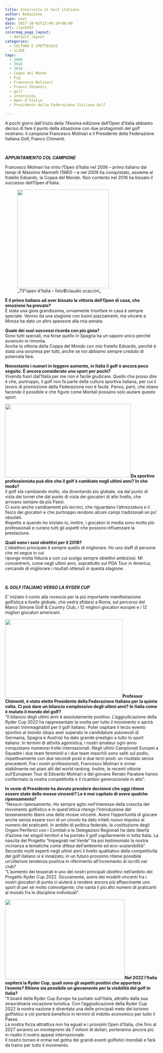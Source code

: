 ```yaml
---
title: Intervista al Golf italiano
author: Redazione
type: post
date: 2017-10-02T13:49:19+00:00
url: /?p=6397
colormag_page_layout:
  - default_layout
categories:
  - CULTURA E SPETTACOLO
  - SLIDE
tags:
  - 2006
  - 2016
  - 2018
  - Coppa del Mondo
  - Fig
  - Francesco Molinari
  - Franco Chimenti
  - golf
  - intervista
  - Open d’Italia
  - Presidente della Federazione Italiana Golf

---
```

A pochi giorni dall&#8217;inizio della 74esima edizione dell&#8217;Open d’Italia abbiamo deciso di fare il punto della situazione con due protagonisti del golf nostrano: il campione Francesco Molinari e il Presidente della Federazione Italiana Golf, Franco Chimenti.

&nbsp;

**_APPUNTAMENTO COL CAMPIONE_**

Francesco Molinari ha vinto l’Open d’Italia nel 2006 &#8211; primo italiano dai tempi di Massimo Mannelli (1980) &#8211; e nel 2009 ha conquistato, assieme al fratello Edoardo, la Coppa del Mondo. Non contento nel 2016 ha bissato il successo dell&#8217;Open d&#8217;Italia.

<figure id="attachment_6400" aria-describedby="caption-attachment-6400" style="width: 301px" class="wp-caption alignleft"><img decoding="async" loading="lazy" class=" wp-image-6400" src="https://progressonline.it/wp-content/uploads/2017/10/TTS-Francesco-Molinari-vincitore-del-73°-Open-dItalia-è-17°-nella-Race-to-Dubai-280x300.jpg" alt="" width="301" height="323" /><figcaption id="caption-attachment-6400" class="wp-caption-text">_73°open d&#8217;Italia &#8211; foto©claudio scaccini_</figcaption></figure>

**È il primo italiano ad aver bissato la vittoria dell’Open di casa, che emozione ha provato?**  
È stata una gioia grandissima, ovviamente trionfare in casa è sempre speciale. Venivo da una stagione con buoni piazzamenti, ma vincere a Monza ha dato un altro spessore alla mia annata.

**Quale dei suoi successi ricorda con più gioia?**  
Sono tutti speciali, ma forse quello in Spagna ha un sapore unico perché avvenuto in rimonta.  
Anche la vittoria della Coppa del Mondo con mio fratello Edoardo, perchè è stata una sorpresa per tutti, anche se noi abbiamo sempre creduto di potercela fare.

**Nonostante i numeri in leggero aumento, in Italia il golf è ancora poco seguito. È ancora considerato uno sport per pochi?**  
Vivendo fuori dall&#8217;Italia per me non è facile giudicare. Quello che posso dire è che, purtroppo, il golf non fa parte della cultura sportiva italiana, per cui il lavoro di promozione della Federazione non è facile. Penso, però, che stiano facendo il possibile e che figure come Montali possano solo aiutare questo sport.

**<img decoding="async" loading="lazy" class=" wp-image-6401 alignright" src="https://progressonline.it/wp-content/uploads/2017/10/CDS-Francesco-Molinari-acclamato-dal-pubblico-prima-del-round-finale-SCACCINI-300x175.jpg" alt="" width="413" height="241" />Da sportivo professionista può dire che il golf è cambiato negli ultimi anni? In che modo?**  
Il golf sta cambiando molto, sta diventando più globale, sia dal punto di vista dei tornei che dal punto di vista dei giocatori di alto livello, che arrivano sempre da più Paesi.  
Ci sono anche cambiamenti più tecnici, che riguardano l&#8217;attrezzatura e il fisico dei giocatori e che purtroppo rendono alcuni campi tradizionali un po&#8217; obsoleti.  
Rispetto a quando ho iniziato io, inoltre, i giocatori in media sono molto più professionali e curano tutti gli aspetti che possono influenzare la prestazione.

**Quali sono i suoi obiettivi per il 2018?**  
L&#8217;obiettivo principale è sempre quello di migliorare. Ho uno staff di persone che mi segue in cui  
ripongo molta fiducia e con cui scelgo sempre obiettivi ambiziosi. Mi concentrerò, come negli ultimi anni, soprattutto sul PGA Tour in America, cercando di migliorare i risultati ottenuti in questa stagione.

&nbsp;

**_IL GOLF ITALIANO VERSO LA RYDER CUP_**

E&#8217; iniziato il conto alla rovescia per la più importante manifestazione golfistica a livello globale, che vedrà sfidarsi a Roma, sul percorso del Marco Simone Golf & Country Club, i 12 migliori giocatori europei e i 12 migliori giocatori americani.

**<img decoding="async" loading="lazy" class=" wp-image-6398 alignleft" src="https://progressonline.it/wp-content/uploads/2017/10/Franco-Chimenti-2-300x200.jpg" alt="" width="386" height="257" />Professor Chimenti, è stato eletto Presidente della Federazione Italiana per la quinta volta. Ci può dare un bilancio complessivo degli ultimi anni? In Italia come è mutato il mondo del golf?**  
“Il bilancio degli ultimi anni è assolutamente positivo. L’aggiudicazione della Ryder Cup 2022 ha rappresentato la svolta per tutto il movimento e aprirà scenari inimmaginabili per il golf italiano. Poter ospitare il terzo evento sportivo al mondo (dopo aver superato le candidature autorevoli di Germania, Spagna e Austria) ha dato grande prestigio a tutto lo sport italiano. In termini di attività agonistica, i nostri amateur ogni anno conquistano numerosi trofei internazionali. Negli ultimi Campionati Europei a Squadre i due team femminili e i due team maschili sono saliti sul podio, rispettivamente con due secondi posti e due terzi posti: un risultato senza precedenti. Fra i nostri professionisti, Francesco Molinari è ormai stabilmente nei piani alti del world ranking. Inoltre, le recenti vittorie sull’European Tour di Edoardo Molinari e del giovane Renato Paratore hanno confermato la nostra competitività e il ricambio generazionale in atto”.

**In veste di Presidente ha dovuto prendere decisioni che oggi ritiene essere state delle mosse vincenti? Le è mai capitato di avere qualche ripensamento?**  
“Nessun ripensamento. Ho sempre agito nell’interesse della crescita del movimento golfistico e in quest’ottica ritengo l’introduzione del tesseramento libero una delle mosse vincenti. Avere l’opportunità di giocare anche senza essere soci di un circolo ha dato infatti nuovo impulso al numero dei praticanti. In ambito di politica federale, la costituzione degli Organi Periferici con i Comitati e le Delegazioni Regionali ha dato libertà d’azione nei singoli territori e ha portato il golf capillarmente in tutta Italia. La nascita del Progetto “Impegnati nel Verde” ha poi testimoniato la nostra vicinanza a tematiche come difesa dell’ambiente ed eco-sostenibilità”.  
Secondo molti esperti negli ultimi anni il livello qualitativo della competitività del golf italiano si è innalzato; in un futuro prossimo ritiene possibile un&#8217;ulteriore tendenza positiva in riferimento all’incremento di iscritti nei club?  
“L’aumento dei tesserati è uno dei nostri principali obiettivi nell’ambito del Progetto Ryder Cup 2022. Sicuramente, avere dei modelli vincenti fra i nostri giocatori di punta ci aiuterà a rendere ancora più affascinante uno sport di per sé molto coinvolgente, che vanta il più alto numero di praticanti al mondo fra le discipline individuali”.

**<img decoding="async" loading="lazy" class="wp-image-6399 alignright" src="https://progressonline.it/wp-content/uploads/2017/10/Franco-Chimenti-300x200.jpg" alt="" width="393" height="262" />Nel 2022 l’Italia ospiterà la Ryder Cup, quali sono gli aspetti positivi che apporterà l’evento? Ritiene sia possibile un giovamento per la visibilità del golf in Italia?**  
“Il board della Ryder Cup Europe ha puntato sull’Italia, attratto dalla sua straordinaria vocazione turistica. Con l’aggiudicazione della Ryder Cup 2022 la nostra nazione è diventata una delle principali mete del turismo golfistico e ciò porterà beneficio in termini di indotto economico per tutto il Paese.  
La nostra forza attrattiva non ha eguali e i prossimi Open d’Italia, che fino al 2027 avranno un montepremi da 7 milioni di dollari, porteranno ancora più in risalto il nostro appeal internazionale.  
Il nostro torneo è ormai nel gotha dei grandi eventi golfistici mondiali e farà da traino per tutto il movimento.